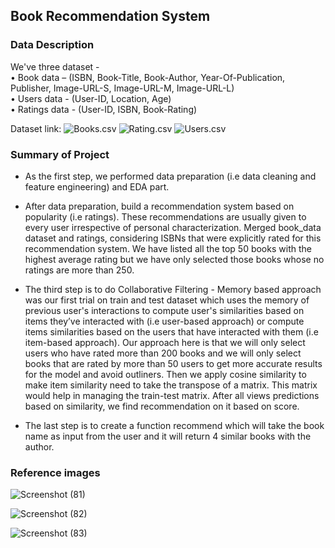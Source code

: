 ## Book Recommendation System

### Data Description   
We've three dataset -  
• Book data – (ISBN, Book-Title, Book-Author, Year-Of-Publication, Publisher, Image-URL-S, Image-URL-M, Image-URL-L)  
• Users data - (User-ID, Location, Age)  
• Ratings data - (User-ID, ISBN, Book-Rating)   

Dataset link:
![Books.csv](https://drive.google.com/file/d/1jlbf103aeTHKUZNdJ2rQd9WXw6hbCqSQ/view?usp=sharing)
![Rating.csv](https://drive.google.com/file/d/1v4R2uXsoVTfUowMMNhuiMnfdshssL7sv/view?usp=sharing)
![Users.csv](https://drive.google.com/file/d/1Qn0L1vKN5feZxQU2PzNHG9uUr8fUaGh_/view?usp=sharing)

### Summary of Project

- As the first step, we performed data preparation (i.e data cleaning and feature engineering) and EDA part.   

- After data preparation, build a recommendation system based on popularity (i.e ratings). These recommendations are usually given to every user irrespective of personal characterization. Merged book_data dataset and ratings, considering ISBNs that were explicitly rated for this recommendation system. We have listed all the top 50 books with the highest average rating but we have only selected those books whose no ratings are more than 250.

- The third step is to do Collaborative Filtering - Memory based approach was our first trial on train and test dataset which uses the memory of previous user's interactions to compute user's similarities based on items they’ve interacted with (i.e user-based approach) or compute items similarities based on the users that have interacted with them (i.e item-based approach). Our approach here is that we will only select users who have rated more than 200 books and we will only select books that are rated by more than 50 users to get more accurate results for the model and avoid outliners. Then we apply cosine similarity to make item similarity need to take the transpose of a matrix. This matrix would help in managing the train-test matrix. After all views predictions based on similarity, we find recommendation on it based on score. 

- The last step is to create a function recommend which will take the book name as input from the user and it will return 4 similar books with the author.

### Reference images  

![Screenshot (81)](https://github.com/shruti-2412/Book-Recommendation-System/assets/99483160/1b8c922b-e119-49e3-958b-983fb24aea0e)

![Screenshot (82)](https://github.com/shruti-2412/Book-Recommendation-System/assets/99483160/076c8fcd-6e21-4a4c-a4d6-cc8f5501cf8a)

![Screenshot (83)](https://github.com/shruti-2412/Book-Recommendation-System/assets/99483160/4356a401-e89a-49c0-a32e-481e1b5df56e)
